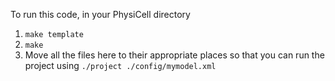 To run this code, in your PhysiCell directory

1. `make template`
2. `make`
3. Move all the files here to their appropriate places so that you can run the project using `./project ./config/mymodel.xml`
 